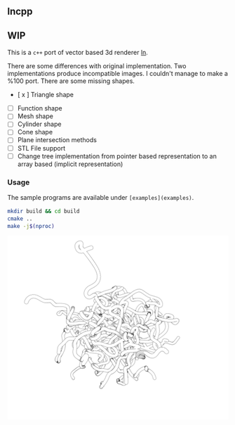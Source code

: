 ## lncpp

## WIP

This is a `c++` port of vector based 3d renderer [ln](https://github.com/fogleman/ln).

There are some differences with original implementation.
Two implementations produce incompatible images.
I couldn't manage to make a %100 port. There are some missing shapes.

- [ x ] Triangle shape
- [ ] Function shape
- [ ] Mesh shape
- [ ] Cylinder shape
- [ ] Cone shape
- [ ] Plane intersection methods
- [ ] STL File support
- [ ] Change tree implementation from pointer based representation to an array based (implicit representation)

### Usage

The sample programs are available under `[examples](examples)`.

```sh
mkdir build && cd build
cmake ..
make -j$(nproc)
```

[<img src="art/beads.png">]()
